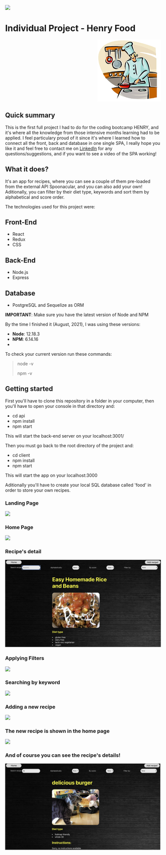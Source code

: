 <p align='left'>
    <img src='https://static.wixstatic.com/media/85087f_0d84cbeaeb824fca8f7ff18d7c9eaafd~mv2.png/v1/fill/w_160,h_30,al_c,q_85,usm_0.66_1.00_0.01/Logo_completo_Color_1PNG.webp' </img>
</p>

# Individual Project - Henry Food

<p align="right">
  <img height="200" src="./cooking.png" />
</p>

## Quick summary

This is the first full project I had to do for the coding bootcamp HENRY, and it's where all the knowledge from those intensive months learning had to be applied. I feel particulary proud of it since it's where I learned how to connect all the front, back and database in one single SPA, I really hope you like it and feel free to contact me on [LinkedIn](https://www.linkedin.com/in/danielrmojica/) for any questions/suggestions, and if you want to see a video of the SPA working!  

## What it does? 

It's an app for recipes, where you can see a couple of them pre-loaded from the external API Spoonacular, and you can also add your own! Aditionally, you can filter by their diet type, keywords and sort them by alphabetical and score order. 

The technologies used for this project were: 

## Front-End

- React
- Redux
- CSS 

## Back-End

- Node.js
- Express

## Database

- PostgreSQL and Sequelize as ORM

__IMPORTANT__: Make sure you have the latest version of Node and NPM

By the time I finished it (August, 2021), I was using these versions:

- **Node**: 12.18.3
- **NPM**: 6.14.16
- 
To check your current version run these commands:

> node -v
>
> npm -v

## Getting started

First you'll have to clone this repository in a folder in your computer, then you'll have to open your console in that directory and: 

- cd api
- npm install 
- npm start

This will start the back-end server on your localhost:3001/

Then you must go back to the root directory of the project and: 

- cd client
- npm install
- npm start 

This will start the app on your localhost:3000

Aditionally you'll have to create your local SQL database called 'food' in order to store your own recipes. 

### Landing Page

<img src='/screenshots/landing.png'/>

### Home Page

<img src='/screenshots/home.png'/>

### Recipe's detail
<img src='/screenshots/recipedetail2.png'/>


### Applying Filters
<img src='/screenshots/filters.png'/>

### Searching by keyword

<img src='/screenshots/keyword.png'/>

### Adding a new recipe

<img src='/screenshots/addrecipe.png'/>

### The new recipe is shown in the home page

<img src='/screenshots/homenewrecipe.png'/>

### And of course you can see the recipe's details!

<img src='/screenshots/recipedetail.png'/>
